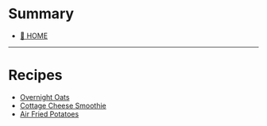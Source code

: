 # Summary

- [🏡 HOME](README.md)

---

# Recipes
 - [Overnight Oats](recipes/overnight-oats.md)
 - [Cottage Cheese Smoothie](recipes/cottage-cheese-smoothie.md)
 - [Air Fried Potatoes](recipes/air-fried-potatoes.md)